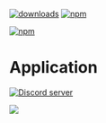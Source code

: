 [![downloads](https://img.shields.io/npm/dt/async-pinger.svg)](https://www.npmjs.com/package/random-pokemon)
[![npm](https://img.shields.io/npm/v/async-pinger.svg)](https://www.npmjs.com/package/random-pokemon)

[![npm](https://nodei.co/npm/async-pinger.png?downloads=true&downloadRank=true&stars=true)](https://www.npmjs.com/random-pokemon)

# Application
<a href="https://discord.gg/rN8cSFC"><img src="https://discordapp.com/api/guilds/330496840787165195/embed.png" alt="Discord server" /></a>

 [![](https://discordapp.com/api/guilds/330496840787165195/embed.png?style=banner2)](https://discord.gg/rN8cSFC)
